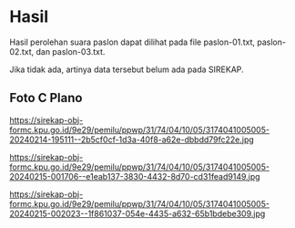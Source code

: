 # Hasil

Hasil perolehan suara paslon dapat dilihat pada file paslon-01.txt, paslon-02.txt, dan paslon-03.txt.

Jika tidak ada, artinya data tersebut belum ada pada SIREKAP.

## Foto C Plano

https://sirekap-obj-formc.kpu.go.id/9e29/pemilu/ppwp/31/74/04/10/05/3174041005005-20240214-195111--2b5cf0cf-1d3a-40f8-a62e-dbbdd79fc22e.jpg

https://sirekap-obj-formc.kpu.go.id/9e29/pemilu/ppwp/31/74/04/10/05/3174041005005-20240215-001706--e1eab137-3830-4432-8d70-cd31fead9149.jpg

https://sirekap-obj-formc.kpu.go.id/9e29/pemilu/ppwp/31/74/04/10/05/3174041005005-20240215-002023--1f861037-054e-4435-a632-65b1bdebe309.jpg
